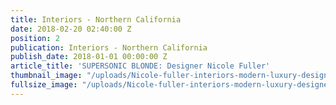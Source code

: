 ```yaml
---
title: Interiors - Northern California
date: 2018-02-20 02:40:00 Z
position: 2
publication: Interiors - Northern California
publish_date: 2018-01-01 00:00:00 Z
article_title: 'SUPERSONIC BLONDE: Designer Nicole Fuller'
thumbnail_image: "/uploads/Nicole-fuller-interiors-modern-luxury-designer-Profile.jpg"
fullsize_image: "/uploads/Nicole-fuller-interiors-modern-luxury-designer-Profile.jpg"
---
```


